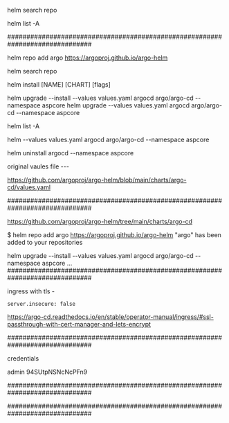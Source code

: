 helm search repo

helm list -A

##############################################################################


helm repo add argo https://argoproj.github.io/argo-helm

helm search repo

helm install [NAME] [CHART] [flags]

helm upgrade --install --values values.yaml argocd argo/argo-cd --namespace aspcore
helm upgrade --values values.yaml argocd argo/argo-cd --namespace aspcore

helm list -A

helm --values values.yaml argocd argo/argo-cd --namespace aspcore

helm uninstall argocd --namespace aspcore


original vaules file ---

https://github.com/argoproj/argo-helm/blob/main/charts/argo-cd/values.yaml


##############################################################################

https://github.com/argoproj/argo-helm/tree/main/charts/argo-cd


$ helm repo add argo https://argoproj.github.io/argo-helm
"argo" has been added to your repositories

helm upgrade --install --values values.yaml argocd argo/argo-cd --namespace aspcore
...
##############################################################################

ingress with tls -

    server.insecure: false

https://argo-cd.readthedocs.io/en/stable/operator-manual/ingress/#ssl-passthrough-with-cert-manager-and-lets-encrypt

##############################################################################

credentials

admin
94SUtpNSNcNcPFn9


##############################################################################


##############################################################################

